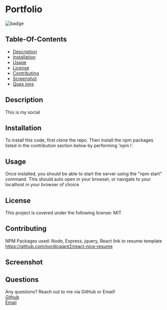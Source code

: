 # Portfolio
![badge](https://img.shields.io/badge/license-MIT-red)

  ## Table-Of-Contents 

  * [Description](#description)
  * [Installation](#installation)
  * [Usage](#usage)
  * [License](#license)
  * [Contributing](#contributing)
  * [Screenshot](#screenshot)
  * [Ques  ions](#questions)

  ## Description

  This is my social  

  ## Installation

  To install this code, first clone the repo. Then install the npm packages listed in the contribution section below by performing 'npm i'. 

  ## Usage

  Once installed, you should be able to start the server using the "npm start" command. This should auto open in your browser, or navigate to your localhost in your browser of choice 

  ## License

  This project is covered under the following license: 
  MIT

  ## Contributing 
  NPM Packages used: 
  Node, Express, jquery, React 
  link to resume template https://github.com/nordicgiant2/react-nice-resume 

  ## Screenshot



  ## Questions 

  Any questions? Reach out to me via GitHub or Email! </br>
  [Github](https://github.com/jjakobsons87) </br>
  [Email](mailto:jjakobsons87@gmail.com)